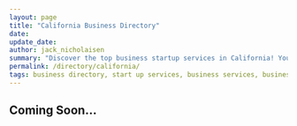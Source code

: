 ```yaml
---
layout: page
title: "California Business Directory"
date: 
update_date: 
author: jack_nicholaisen
summary: "Discover the top business startup services in California! Your ultimate guide to launching a successful venture."  
permalink: /directory/california/
tags: business directory, start up services, business services, business lawyers, registered agents,
---
```


<h2>Coming Soon...</h2>



